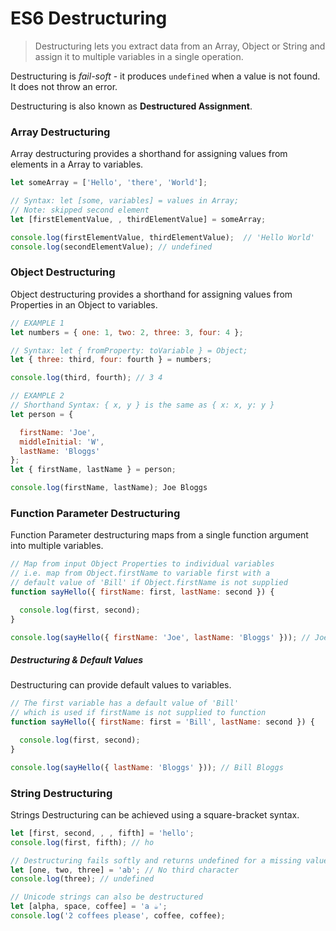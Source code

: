 # ES6 Destructuring

> Destructuring lets you extract data from an Array, Object or String and assign it to multiple variables in a single operation.

Destructuring is *fail-soft* - it produces `undefined` when a value is not found. It does not throw an error.

Destructuring is also known as **Destructured Assignment**.


### Array Destructuring

Array destructuring provides a shorthand for assigning values from elements in a Array to variables.

```js
let someArray = ['Hello', 'there', 'World'];

// Syntax: let [some, variables] = values in Array;
// Note: skipped second element
let [firstElementValue, , thirdElementValue] = someArray;

console.log(firstElementValue, thirdElementValue);  // 'Hello World'
console.log(secondElementValue); // undefined
```


### Object Destructuring

Object destructuring provides a shorthand for assigning values from Properties in an Object to variables.

```js
// EXAMPLE 1
let numbers = { one: 1, two: 2, three: 3, four: 4 };

// Syntax: let { fromProperty: toVariable } = Object;
let { three: third, four: fourth } = numbers;

console.log(third, fourth); // 3 4

// EXAMPLE 2
// Shorthand Syntax: { x, y } is the same as { x: x, y: y }
let person = {

  firstName: 'Joe',
  middleInitial: 'W',
  lastName: 'Bloggs'
};
let { firstName, lastName } = person;

console.log(firstName, lastName); Joe Bloggs
```


### Function Parameter Destructuring

Function Parameter destructuring maps from a single function argument into multiple variables.

```js
// Map from input Object Properties to individual variables
// i.e. map from Object.firstName to variable first with a
// default value of 'Bill' if Object.firstName is not supplied
function sayHello({ firstName: first, lastName: second }) {

  console.log(first, second);
}

console.log(sayHello({ firstName: 'Joe', lastName: 'Bloggs' })); // Joe Bloggs
```


##### Destructuring & Default Values

Destructuring can provide default values to variables.

```js
// The first variable has a default value of 'Bill'
// which is used if firstName is not supplied to function
function sayHello({ firstName: first = 'Bill', lastName: second }) {

  console.log(first, second);
}

console.log(sayHello({ lastName: 'Bloggs' })); // Bill Bloggs
```


### String Destructuring

Strings Destructuring can be achieved using a square-bracket syntax.

```js
let [first, second, , , fifth] = 'hello';
console.log(first, fifth); // ho

// Destructuring fails softly and returns undefined for a missing value
let [one, two, three] = 'ab'; // No third character
console.log(three); // undefined

// Unicode strings can also be destructured
let [alpha, space, coffee] = 'a ☕';
console.log('2 coffees please', coffee, coffee);
```
